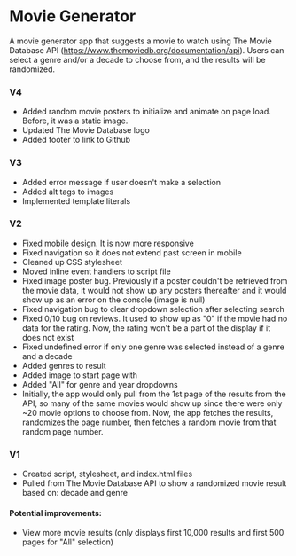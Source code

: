 # Movie Generator

A movie generator app that suggests a movie to watch using The Movie Database API (https://www.themoviedb.org/documentation/api).
Users can select a genre and/or a decade to choose from, and the results will be randomized.

### V4

* Added random movie posters to initialize and animate on page load. Before, it was a static image. 
* Updated The Movie Database logo
* Added footer to link to Github

### V3

* Added error message if user doesn't make a selection
* Added alt tags to images
* Implemented template literals

### V2

* Fixed mobile design. It is now more responsive
* Fixed navigation so it does not extend past screen in mobile
* Cleaned up CSS stylesheet
* Moved inline event handlers to script file
* Fixed image poster bug. Previously if a poster couldn't be retrieved from the movie data, it would not show up any posters thereafter and it would show up as an error on the console (image is null)
* Fixed navigation bug to clear dropdown selection after selecting search
* Fixed 0/10 bug on reviews. It used to show up as "0" if the movie had no data for the rating. Now, the rating won't be a part of the display if it does not exist
* Fixed undefined error if only one genre was selected instead of a genre and a decade
* Added genres to result
* Added image to start page with
* Added "All" for genre and year dropdowns
* Initially, the app would only pull from the 1st page of the results from the API, so many of the same movies would show up since there were only ~20 movie options to choose from. Now, the app fetches the results, randomizes the page number, then fetches a random movie from that random page number. 

### V1

* Created script, stylesheet, and index.html files
* Pulled from The Movie Database API to show a randomized movie result based on: decade and genre

#### Potential improvements:

* View more movie results (only displays first 10,000 results and first 500 pages for "All" selection)
